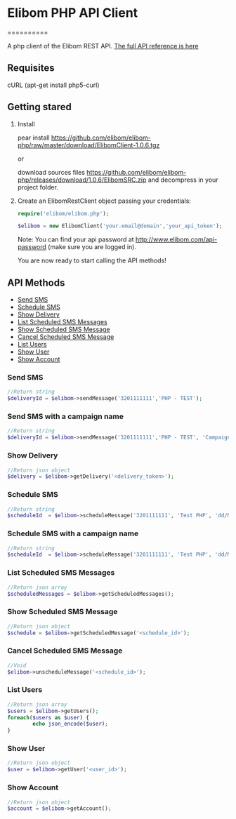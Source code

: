 <h1>Elibom PHP API Client</h1>
==========

A php client of the Elibom REST API. <a href="http://www.elibom.com/developers/reference">The full API reference is here</a>


<h2>Requisites</h2>

cURL (apt-get install php5-curl)

<h2>Getting stared</h2>

1. Install

    pear install https://github.com/elibom/elibom-php/raw/master/download/ElibomClient-1.0.6.tgz

    or
    
    download sources files https://github.com/elibom/elibom-php/releases/download/1.0.6/ElibomSRC.zip and decompress
    in your project folder.

2. Create an ElibomRestClient object passing your credentials:

    ```php
    require('elibom/elibom.php');

    $elibom = new ElibomClient('your.email@domain','your_api_token');
    ```
    
    Note: You can find your api password at http://www.elibom.com/api-password (make sure you are logged in).
    
    You are now ready to start calling the API methods!

<h2>API Methods</h2>

* [Send SMS](#send-sms)
* [Schedule SMS](#schedule-sms)
* [Show Delivery](#show-delivery)
* [List Scheduled SMS Messages](#list-scheduled-sms-messages)
* [Show Scheduled SMS Message](#show-scheduled-sms-message)
* [Cancel Scheduled SMS Message](#cancel-scheduled-sms-message)
* [List Users](#list-users)
* [Show User](#show-user)
* [Show Account](#show-account)

### Send SMS
```php
//Return string
$deliveryId = $elibom->sendMessage('3201111111','PHP - TEST');
```

### Send SMS with a campaign name
```php
//Return string
$deliveryId = $elibom->sendMessage('3201111111','PHP - TEST', 'Campaign name');
```

### Show Delivery
```php
//Return json object
$delivery = $elibom->getDelivery('<delivery_token>');
```

### Schedule SMS 
```php
//Return string
$scheduleId  = $elibom->scheduleMessage('3201111111', 'Test PHP', 'dd/MM/yyyy hh:mm');
```

### Schedule SMS with a campaign name
```php
//Return string
$scheduleId  = $elibom->scheduleMessage('3201111111', 'Test PHP', 'dd/MM/yyyy hh:mm', 'Campaign name');
```

### List Scheduled SMS Messages
```php
//Return json array
$scheduledMessages = $elibom->getScheduledMessages();
```

### Show Scheduled SMS Message
```php
//Return json object
$schedule = $elibom->getScheduledMessage('<schedule_id>');
```

### Cancel Scheduled SMS Message
```php
//Void
$elibom->unscheduleMessage('<schedule_id>');
```

### List Users
```php
//Return json array
$users = $elibom->getUsers();
foreach($users as $user) {
        echo json_encode($user);
}
```

### Show User
```php
//Return json object
$user = $elibom->getUser('<user_id>');
```

### Show Account
```php
//Return json object
$account = $elibom->getAccount();
```
